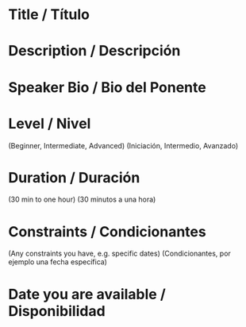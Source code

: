 # Title / Título

# Description / Descripción

# Speaker Bio / Bio del Ponente

# Level / Nivel

(Beginner, Intermediate, Advanced)
(Iniciación, Intermedio, Avanzado)

# Duration / Duración

(30 min to one hour)
(30 minutos a una hora)

# Constraints / Condicionantes

(Any constraints you have, e.g. specific dates)
(Condicionantes, por ejemplo una fecha específica)

# Date you are available / Disponibilidad
